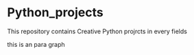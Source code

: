 # Python_projects
This repository contains Creative Python projrcts in every fields
<p>this is an para graph</p>
